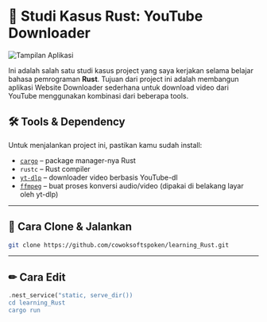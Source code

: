 # 🎯 Studi Kasus Rust: YouTube Downloader

![Tampilan Aplikasi](https://i.ibb.co/67b2Ndgs/Screenshot-20250804-124840-Chrome.jpg)

Ini adalah salah satu studi kasus project yang saya kerjakan selama belajar bahasa pemrograman **Rust**. Tujuan dari project ini adalah membangun aplikasi Website Downloader sederhana untuk download video dari YouTube menggunakan kombinasi dari beberapa tools.

## 🛠️ Tools & Dependency

Untuk menjalankan project ini, pastikan kamu sudah install:

- [`cargo`](https://doc.rust-lang.org/cargo/) – package manager-nya Rust
- `rustc` – Rust compiler
- [`yt-dlp`](https://github.com/yt-dlp/yt-dlp) – downloader video berbasis YouTube-dl
- [`ffmpeg`](https://ffmpeg.org/) – buat proses konversi audio/video (dipakai di belakang layar oleh yt-dlp)

---

## 🚀 Cara Clone & Jalankan

```bash
git clone https://github.com/cowoksoftspoken/learning_Rust.git
```
---

## ✏ Cara Edit 
```Rust
.nest_service("static, serve_dir())
cd learning_Rust
cargo run

